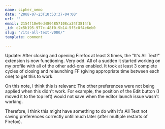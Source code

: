 ```yaml
---
name: cipher_nemo
date: '2008-07-23T10:53:37-04:00'
url: ''
email: 2154f10e9ed4804857108ca34f3814fb
_id: c2c5b195-977c-48f0-9b14-5f5c8f4e6eb0
slug: "/its-all-text-v080/"
template: comment

---
```


Update: After closing and opening Firefox at least 3 times, the "It's All Text!" extension is now functioning. Very odd. All of a sudden it started working on my profile with all of the other add-ons enabled. It took at least 3 complete cycles of closing and relaunching FF (giving appropriate time between each one) to get this to work.

On this note, I think this is relevant: The other preferences were not being applied when this didn't work. For example, the position of the Edit button (I moved it to the top left) would not save when the editor launch issue wasn't working.

Therefore, I think this might have something to do with It's All Text not saving preferences correctly until much later (after multiple restarts of Firefox).
